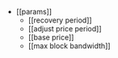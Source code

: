 - [[params]]
	- [[recovery period]]
	- [[adjust price period]]
	- [[base price]]
	- [[max block bandwidth]]
